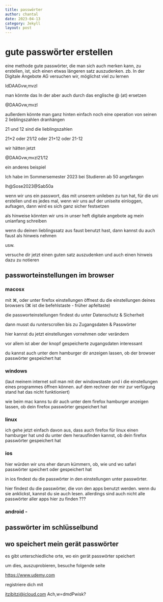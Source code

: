 ```yaml
---
title: passwörter
author: chantal
date: 2023-04-13
category: Jekyll
layout: post
---
```

# gute passwörter erstellen
eine methode gute passwörter, die man sich auch merken kann, zu erstellen, ist, sich einen etwas längeren satz auszudenken.
zb.
In der Digitale Angebote AG versuchen wir, möglichst viel zu lernen

IdDAAGvw,mvzl

man könnte das In der aber auch durch das englische @ (at) ersetzen

@DAAGvw,mvzl

außerdem könnte man ganz hinten einfach noch eine operation von seinen 2 lieblingszahlen dranhängen

21 und 12 sind die lieblingszahlen

21*2  oder 21/12   oder 21+12 oder 21-12

wir hätten jetzt 

@DAAGvw,mvzl21/12

ein anderes beispiel

Ich habe im Sommersemester 2023 bei Studieren ab 50 angefangen

Ih@Sose2023@Sab50a

wenn wir uns ein passwort, das mit unserem unileben zu tun hat, für die uni erstellen und es jedes mal, wenn wir uns auf der uniseite einloggen, aufsagen, dann wird es sich ganz sicher festsetzen

als hinweise könnten wir uns in unser heft
digitale angebote ag
mein unianfang schreiben

wenn du deinen lieblingssatz aus faust benutzt hast, dann kannst du auch 
faust als hinweis nehmen

usw.

versuche dir jetzt einen guten satz auszudenken und auch einen hinweis dazu zu notieren

## passworteinstellungen im browser

### macosx

mit ⌘, oder unter firefox einstellungen öffnest du die einstellungen deines browsers  (⌘ ist die befehlstaste - früher apfeltaste)

die passworteinstellungen findest du unter Datenschutz & Sicherheit

dann musst du runterscrollen bis zu Zugangsdaten & Passwörter

hier kannst du jetzt einstellungen vornehmen oder verändern

vor allem ist aber der knopf gespeicherte zugangsdaten interessant

du kannst auch unter dem hamburger dir anzeigen lassen, ob der browser passwörter gespeichert hat

### windows

(laut meinem internet soll man mit der windowstaste und i die einstellungen eines programmes öffnen können. auf dem rechner der mir zur verfügung stand hat das nicht funktioniert)

wie beim mac kanns tu dir auch unter dem firefox hamburger anzeigen lassen, ob dein firefox passwörter gespeichert hat

### linux

ich gehe jetzt einfach davon aus, dass auch firefox für linux einen hamburger hat und du unter dem herausfinden kannst, ob dein firefox passwörter gespeichert hat

### ios

hier würden wir uns eher darum kümmern, ob, wie und wo safari passwörter speichert oder gespeichert hat

in ios findest du die passwörter in den einstellungen unter passwörter.

hier findest du die passwörter, die von den apps benutzt werden. wenn du sie anklickst, kannst du sie auch lesen. allerdings sind auch nicht alle passwörter aller apps hier zu finden ???

### android - 

## passwörter im schlüsselbund





## wo speichert mein gerät passwörter

es gibt unterschiedliche orte, wo ein gerät passwörter speichert

um dies, auszuprobieren, besuche folgende seite

https://www.udemy.com

registriere dich mit 

itzibitzi@icloud.com
Ach,w=dmdPwisk?